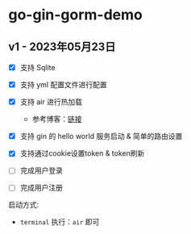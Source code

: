 # go-gin-gorm-demo


## v1 - 2023年05月23日
- [x] 支持 Sqlite
- [x] 支持 yml 配置文件进行配置
- [x] 支持 air 进行热加载
  - 参考博客：[链接](https://wenkechen.github.io/posts/golang%E7%83%AD%E5%8A%A0%E8%BD%BD%E5%8F%8A%E4%BB%A3%E7%A0%81%E8%B0%83%E8%AF%95/)
- [x] 支持 gin 的 hello world 服务启动 & 简单的路由设置
- [x] 支持通过cookie设置token & token刷新
- [ ] 完成用户登录
- [ ] 完成用户注册


启动方式:
- `terminal` 执行：`air` 即可